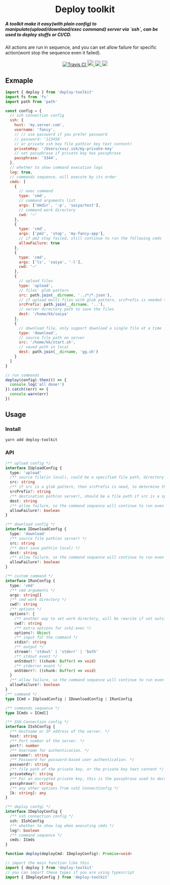 <h1 align="center">Deploy toolkit</h1>

<h5>A toolkit make it easy(with plain config) to manipulate(upload/download/exec command) server via `ssh`,  can be used to deploy stuffs or CI/CD. </h5>

All actions are run in sequence, and you can set allow failure for specific action(wont stop the sequence even it failed).

<div align="center">
  <a href="https://travis-ci.org/evecalm/deploy-toolkit">
    <img src="https://travis-ci.org/evecalm/deploy-toolkit.svg?branch=master" alt="Travis CI">
  </a>
  <a href="#readme">
    <img src="https://badges.frapsoft.com/typescript/code/typescript.svg?v=101" alt="code with typescript" height="20">
  </a>
  <a href="#readme">
    <img src="https://badge.fury.io/js/deploy-toolkit.svg" alt="npm version" height="18">
  </a>
  <a href="https://www.npmjs.com/package/deploy-toolkit">
    <img src="https://img.shields.io/npm/dm/deploy-toolkit.svg" alt="npm version" height="18">
  </a>
</div>

## Exmaple

```js
import { deploy } from 'deploy-toolkit'
import fs from 'fs'
import path from 'path'

const config = {
  // ssh connection config
  ssh: {
    host: 'my.server.com',
    username: 'fancy',
    // // use password if you prefer password
    // password: '123456'
    // or private ssh key file path(or key text content)
    privateKey: '/Users/xxx/.ssh/my-private-key'
    // set passphrase if private key has passphrase
    passphrase: '3344',
  },
  // whether to show command execution logs
  log: true,
  // commands sequence, will execute by its order
  cmds: [
    {
      // exec command
      type: 'cmd',
      // command arguments list
      args: ['mkdir', '-p', 'saiya/test'],
      // command work directory
      cwd: '~'
    },
    {
      type: 'cmd',
      args: ['pm2', 'stop', 'my-fancy-app'],
      // if pm2 stop failed, still continue to run the following cmds
      allowFailure: true
    },
    {
      type: 'cmd',
      args: ['ls', 'saiya', '-l'],
      cwd: '~'
    },
    {
      // upload files
      type: 'upload',
      // files' glob pattern
      src: path.join(__dirname, '../*/*.json'),
      // if upload multi files with glob pattern, srcPrefix is needed to determine to saved path on server
      srcPrefix: path.join(__dirname, '..'),
      // server directory path to save the files
      dest: '/home/kk/saiya'
    },
    {
      // download file, only support download a single file at a time
      type: 'download',
      // source file path on server
      src: '/home/kk/start.sh',
      // saved path in local
      dest: path.join(__dirname, 'gg.sh')
    }
  ]
}

// run commands
deploy(config).then(() => {
  console.log('all done!')
}).catch((err) => {
  console.warn(err)
})
```

## Usage

### Install

```sh
yarn add deploy-toolkit
```

### API

```typescript
/** upload config */
interface IUploadConfig {
  type: 'upload'
  /** source file(in local), could be a specified file path, directory path or a glob pattern */
  src: string
  /** if src is a glob pattern, then srcPrefix is need, to determine the path save on server */
  srcPrefix?: string
  /** destination path(on server), should be a file path if src is a specified file, or a directory for other situations */
  dest: string
  /** allow failure, so the command sequence will continue to run even this failed */
  allowFailure?: boolean
}

/** download config */
interface IDownloadConfig {
  type: 'download'
  /** source file path(on server) */
  src: string
  /** dest save path(in local) */
  dest: string
  /** allow failure, so the command sequence will continue to run even this failed */
  allowFailure?: boolean
}

/** custom command */
interface IRunConfig {
  type: 'cmd'
  /** cmd arguments */
  args: string[]
  /** cmd work directory */
  cwd?: string
  /** options */
  options?: {
    /** another way to set work directory, will be rewrite if set outside */
    cwd?: string
    /** extra options for ssh2.exec */
    options?: Object
    /** input for the command */
    stdin?: string
    /** output */
    stream?: 'stdout' | 'stderr' | 'both'
    /** stdout event */
    onStdout?: ((chunk: Buffer) => void)
    /** stderror event */
    onStderr?: ((chunk: Buffer) => void)
  }
  /** allow failure, so the command sequence will continue to run even this failed */
  allowFailure?: boolean
}
/** command */
type ICmd = IUploadConfig | IDownloadConfig | IRunConfig

/** commands sequence */
type ICmds = ICmd[]

/** SSH Connection config */
interface ISshConfig {
  /** Hostname or IP address of the server. */
  host: string
  /** Port number of the server. */
  port?: number
  /** Username for authentication. */
  username?: string
  /** Password for password-based user authentication. */
  password?: string
  /** file path of the private key, or the private key text content */
  privateKey?: string
  /** For an encrypted private key, this is the passphrase used to decrypt it. */
  passphrase?: string
  /** any other options from ssh2 ConnectConfig */
  [k: string]: any
}

/** deploy confgi */
interface IDeployConfig {
  /** ssh connection config */
  ssh: ISshConfig
  /** whether to show log when executing cmds */
  log?: boolean
  /** command sequence */
  cmds: ICmds
}

function deploy(deployCmd: IDeployConfig): Promise<void>

// import the main function like this
import { deploy } from 'deploy-toolkit'
// you can import these types if you are using typescript
import { IDeployConfig } from 'deploy-toolkit'
```
